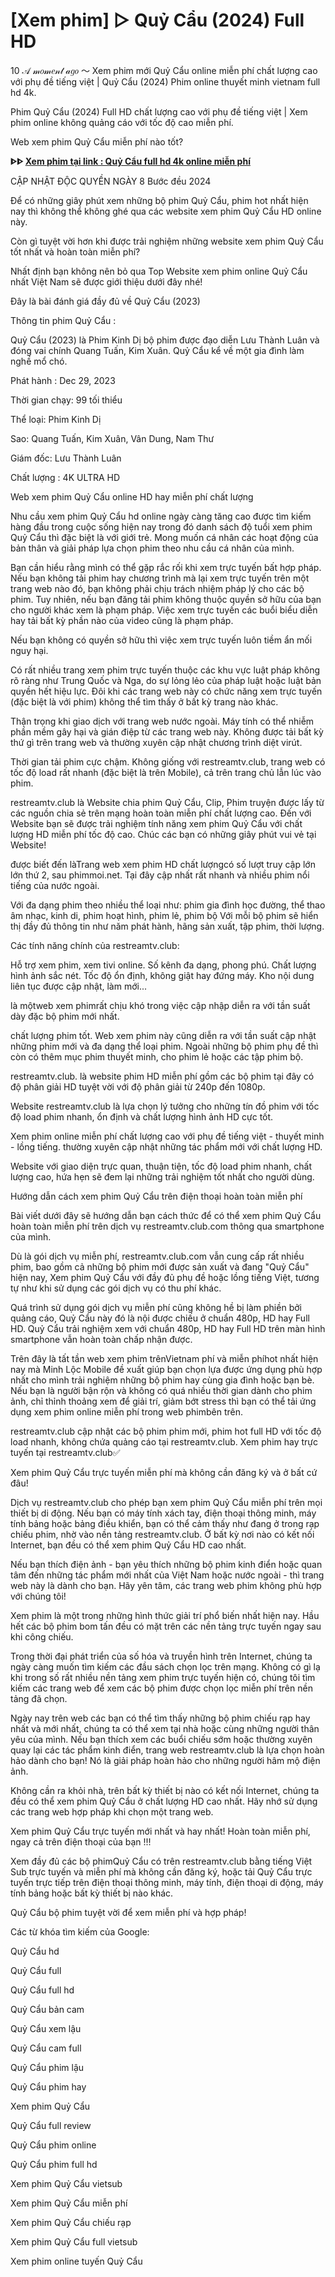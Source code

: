 <h1><b></b>[Xem phim] ▷ Quỷ Cẩu (2024) Full HD</h1></b>

<p dir="auto">10 𝒜 𝓂𝑜𝓂𝑒𝓃𝓉 𝒶𝑔𝑜 ～ Xem phim mới Quỷ Cẩu online miễn phí chất lượng cao với phụ đề tiếng việt | Quỷ Cẩu (2024) Phim online thuyết minh vietnam full hd 4k.</p>
<p dir="auto">Phim Quỷ Cẩu (2024) Full HD chất lượng cao với phụ đề tiếng việt | Xem phim online không quảng cáo với tốc độ cao miễn phí.</p>
<p dir="auto">Web xem phim Quỷ Cẩu miễn phí nào tốt?</p>

<p dir="auto"><strong>ᐈᐈ  <a href="https://t.co/FC0r2y6L8g" rel="nofollow">Xem phim tại link : Quỷ Cẩu full hd 4k online miễn phí</a></strong></p>

<p dir="auto">CẬP NHẬT ĐỘC QUYỀN NGÀY 8 Bước đều 2024</p>
<p dir="auto">Để có những giây phút xem những bộ phim Quỷ Cẩu, phim hot nhất hiện nay thì không thể không ghé qua các website xem phim Quỷ Cẩu HD online này.</p>
<p dir="auto">Còn gì tuyệt vời hơn khi được trải nghiệm những website xem phim Quỷ Cẩu tốt nhất và hoàn toàn miễn phí?</p>
<p dir="auto">Nhất định bạn không nên bỏ qua Top Website xem phim online Quỷ Cẩu nhất Việt Nam sẽ được giới thiệu dưới đây nhé!</p>
<p dir="auto">Đây là bài đánh giá đầy đủ về Quỷ Cẩu (2023)</p>
<p dir="auto">Thông tin phim Quỷ Cẩu :</p>
<p dir="auto">Quỷ Cẩu (2023) là  Phim Kinh Dị bộ phim được đạo diễn  Lưu Thành Luân và đóng vai chính  Quang Tuấn, Kim Xuân. Quỷ Cẩu kể về một gia đình làm nghề mổ chó.</p>
<p dir="auto">Phát hành : Dec 29, 2023</p>
<p dir="auto">Thời gian chạy:  99 tối thiểu</p>
<p dir="auto">Thể loại: Phim Kinh Dị</p>
<p dir="auto">Sao: Quang Tuấn, Kim Xuân, Vân Dung, Nam Thư</p>
<p dir="auto">Giám đốc: Lưu Thành Luân</p>
<p dir="auto">Chất lượng : 4K ULTRA HD</p>
<p dir="auto">Web xem phim Quỷ Cẩu online HD hay miễn phí chất lượng</p>
<p dir="auto">Nhu cầu xem phim Quỷ Cẩu hd online ngày càng tăng cao được tìm kiếm hàng đầu trong cuộc sống hiện nay trong đó danh sách độ tuổi xem phim Quỷ Cẩu thì đặc biệt là với giới trẻ. Mong muốn cá nhân các hoạt động của bản thân và giải pháp lựa chọn phim theo nhu cầu cá nhân của mình.</p>
<p dir="auto">Bạn cần hiểu rằng mình có thể gặp rắc rối khi xem trực tuyến bất hợp pháp. Nếu bạn không tải phim hay chương trình mà lại xem trực tuyến trên một trang web nào đó, bạn không phải chịu trách nhiệm pháp lý cho các bộ phim. Tuy nhiên, nếu bạn đăng tải phim không thuộc quyền sở hữu của bạn cho người khác xem là phạm pháp. Việc xem trực tuyến các buổi biểu diễn hay tải bất kỳ phần nào của video cũng là phạm pháp.</p>
<p dir="auto">Nếu bạn không có quyền sở hữu thì việc xem trực tuyến luôn tiềm ẩn mối nguy hại.</p>
<p dir="auto">Có rất nhiều trang xem phim trực tuyến thuộc các khu vực luật pháp không rõ ràng như Trung Quốc và Nga, do sự lỏng lẻo của pháp luật hoặc luật bản quyền hết hiệu lực. Đôi khi các trang web này có chức năng xem trực tuyến (đặc biệt là với phim) không thể tìm thấy ở bất kỳ trang nào khác.</p>
<p dir="auto">Thận trọng khi giao dịch với trang web nước ngoài. Máy tính có thể nhiễm phần mềm gây hại và gián điệp từ các trang web này. Không được tải bất kỳ thứ gì trên trang web và thường xuyên cập nhật chương trình diệt virút.</p>
<p dir="auto">Thời gian tải phim cực chậm. Không giống với restreamtv.club, trang web có tốc độ load rất nhanh (đặc biệt là trên Mobile), cả trên trang chủ lẫn lúc vào phim.</p>
<p dir="auto">restreamtv.club là Website chia phim Quỷ Cẩu, Clip, Phim truyện được lấy từ các nguồn chia sẻ trên mạng hoàn toàn miễn phí chất lượng cao. Đến với Website bạn sẽ được trải nghiệm tính năng xem phim Quỷ Cẩu với chất lượng HD miễn phí tốc độ cao. Chúc các bạn có những giây phút vui vẻ tại Website!</p>
<p dir="auto">được biết đến làTrang web xem phim HD chất lượngcó số lượt truy cập lớn lớn thứ 2, sau phimmoi.net. Tại đây cập nhất rất nhanh và nhiều phim nổi tiếng của nước ngoài.</p>
<p dir="auto">Với đa dạng phim theo nhiều thể loại như: phim gia đình học đường, thể thao âm nhạc, kinh di, phim hoạt hình, phim lẻ, phim bộ Với mỗi bộ phim sẽ hiển thị đầy đủ thông tin như năm phát hành, hãng sản xuất, tập phim, thời lượng.</p>
<p dir="auto">Các tính năng chính của restreamtv.club:</p>
<p dir="auto">Hỗ trợ xem phim, xem tivi online.
Số kênh đa dạng, phong phú.
Chất lượng hình ảnh sắc nét.
Tốc độ ổn định, không giật hay đứng máy.
Kho nội dung liên tục được cập nhật, làm mới...</p>
<p dir="auto">là mộtweb xem phimrất chịu khó trong việc cập nhập diễn ra với tần suất dày đặc bộ phim mới nhất.</p>
<p dir="auto">chất lượng phim tốt. Web xem phim này cũng diễn ra với tần suất cập nhật những phim mới và đa dạng thể loại phim. Ngoài những bộ phim phụ đề thì còn có thêm mục phim thuyết minh, cho phim lẻ hoặc các tập phim bộ.</p>
<p dir="auto">restreamtv.club. là website phim HD miễn phí gồm các bộ phim tại đây có độ phân giải HD tuyệt vời với độ phân giải từ 240p đến 1080p.</p>
<p dir="auto">Website restreamtv.club là lựa chọn lý tưởng cho những tín đồ phim với tốc độ load phim nhanh, ổn định và chất lượng hình ảnh HD cực tốt.</p>
<p dir="auto">Xem phim online miễn phí chất lượng cao với phụ đề tiếng việt - thuyết minh - lồng tiếng. thường xuyên cập nhật những tác phẩm mới với chất lượng HD.</p>
<p dir="auto">Website với giao diện trực quan, thuận tiện, tốc độ load phim nhanh, chất lượng cao, hứa hẹn sẽ đem lại những trải nghiệm tốt nhất cho người dùng.</p>
<p dir="auto">Hướng dẫn cách xem phim Quỷ Cẩu trên điện thoại hoàn toàn miễn phí</p>
<p dir="auto">Bài viết dưới đây sẽ hướng dẫn bạn cách thức để có thể xem phim Quỷ Cẩu hoàn toàn miễn phí trên dịch vụ restreamtv.club.com thông qua smartphone của mình.</p>
<p dir="auto">Dù là gói dịch vụ miễn phí, restreamtv.club.com vẫn cung cấp rất nhiều phim, bao gồm cả những bộ phim mới được sản xuất và đang "Quỷ Cẩu" hiện nay, Xem phim Quỷ Cẩu với đầy đủ phụ đề hoặc lồng tiếng Việt, tương tự như khi sử dụng các gói dịch vụ có thu phí khác.</p>
<p dir="auto">Quá trình sử dụng gói dịch vụ miễn phí cũng không hề bị làm phiền bởi quảng cáo, Quỷ Cẩu này đó là nội được chiếu ở chuẩn 480p, HD hay Full HD. Quỷ Cẩu trải nghiệm xem với chuẩn 480p, HD hay Full HD trên màn hình smartphone vẫn hoàn toàn chấp nhận được.</p>
<p dir="auto">Trên đây là tất tần web xem phim trênVietnam phí và miễn phíhot nhất hiện nay mà Minh Lộc Mobile đề xuất giúp bạn chọn lựa được ứng dụng phù hợp nhất cho mình trải nghiệm những bộ phim hay cùng gia đình hoặc bạn bè. Nếu bạn là người bận rộn và không có quá nhiều thời gian dành cho phim ảnh, chỉ thỉnh thoảng xem để giải trí, giảm bớt stress thì bạn có thể tải ứng dụng xem phim online miễn phí trong web phimbên trên.</p>
<p dir="auto">restreamtv.club cập nhật các bộ phim phim mới, phim hot full HD với tốc độ load nhanh, không chứa quảng cáo tại restreamtv.club. Xem phim hay trực tuyến tại restreamtv.club✅</p>
<p dir="auto">Xem phim Quỷ Cẩu trực tuyến miễn phí mà không cần đăng ký và ở bất cứ đâu!</p>
<p dir="auto">Dịch vụ restreamtv.club cho phép bạn xem phim Quỷ Cẩu miễn phí trên mọi thiết bị di động. Nếu bạn có máy tính xách tay, điện thoại thông minh, máy tính bảng hoặc bảng điều khiển, bạn có thể cảm thấy như đang ở trong rạp chiếu phim, nhờ vào nền tảng restreamtv.club. Ở bất kỳ nơi nào có kết nối Internet, bạn đều có thể xem phim Quỷ Cẩu HD cao nhất.</p>
<p dir="auto">Nếu bạn thích điện ảnh - bạn yêu thích những bộ phim kinh điển hoặc quan tâm đến những tác phẩm mới nhất của Việt Nam hoặc nước ngoài - thì trang web này là dành cho bạn. Hãy yên tâm, các trang web phim không phù hợp với chúng tôi!</p>
<p dir="auto">Xem phim là một trong những hình thức giải trí phổ biến nhất hiện nay. Hầu hết các bộ phim bom tấn đều có mặt trên các nền tảng trực tuyến ngay sau khi công chiếu.</p>
<p dir="auto">Trong thời đại phát triển của số hóa và truyền hình trên Internet, chúng ta ngày càng muốn tìm kiếm các đầu sách chọn lọc trên mạng. Không có gì lạ khi trong số rất nhiều nền tảng xem phim trực tuyến hiện có, chúng tôi tìm kiếm các trang web để xem các bộ phim được chọn lọc miễn phí trên nền tảng đã chọn.</p>
<p dir="auto">Ngày nay trên web các bạn có thể tìm thấy những bộ phim chiếu rạp hay nhất và mới nhất, chúng ta có thể xem tại nhà hoặc cùng những người thân yêu của mình. Nếu bạn thích xem các buổi chiếu sớm hoặc thường xuyên quay lại các tác phẩm kinh điển, trang web restreamtv.club là lựa chọn hoàn hảo dành cho bạn! Nó là giải pháp hoàn hảo cho những người hâm mộ điện ảnh.</p>
<p dir="auto">Không cần ra khỏi nhà, trên bất kỳ thiết bị nào có kết nối Internet, chúng ta đều có thể xem phim Quỷ Cẩu ở chất lượng HD cao nhất. Hãy nhớ sử dụng các trang web hợp pháp khi chọn một trang web.</p>
<p dir="auto">Xem phim Quỷ Cẩu trực tuyến mới nhất và hay nhất! Hoàn toàn miễn phí, ngay cả trên điện thoại của bạn !!!</p>
<p dir="auto">Xem đầy đủ các bộ phimQuỷ Cẩu có trên restreamtv.club bằng tiếng Việt Sub trực tuyến và miễn phí mà không cần đăng ký, hoặc tải Quỷ Cẩu trực tuyến trực tiếp trên điện thoại thông minh, máy tính, điện thoại di động, máy tính bảng hoặc bất kỳ thiết bị nào khác.</p>
<p dir="auto">Quỷ Cẩu bộ phim tuyệt vời để xem miễn phí và hợp pháp!</p>
<p dir="auto">Các từ khóa tìm kiếm của Google:</p>
<p dir="auto">Quỷ Cẩu hd</p>
<p dir="auto">Quỷ Cẩu full</p>
<p dir="auto">Quỷ Cẩu full hd</p>
<p dir="auto">Quỷ Cẩu bản cam</p>
<p dir="auto">Quỷ Cẩu xem lậu</p>
<p dir="auto">Quỷ Cẩu cam full</p>
<p dir="auto">Quỷ Cẩu phim lậu</p>
<p dir="auto">Quỷ Cẩu phim hay</p>
<p dir="auto">Xem phim Quỷ Cẩu</p>
<p dir="auto">Quỷ Cẩu full review</p>
<p dir="auto">Quỷ Cẩu phim online</p>
<p dir="auto">Quỷ Cẩu phim full hd</p>
<p dir="auto">Xem phim Quỷ Cẩu vietsub</p>
<p dir="auto">Xem phim Quỷ Cẩu miễn phí</p>
<p dir="auto">Xem phim Quỷ Cẩu chiếu rạp</p>
<p dir="auto">Xem phim Quỷ Cẩu full vietsub</p>
<p dir="auto">Xem phim online tuyến Quỷ Cẩu</p>
